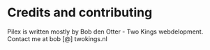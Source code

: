 Credits and contributing
========================

Pilex is written mostly by Bob den Otter - Two Kings webdelopment. Contact me at bob [@] twokings.nl

